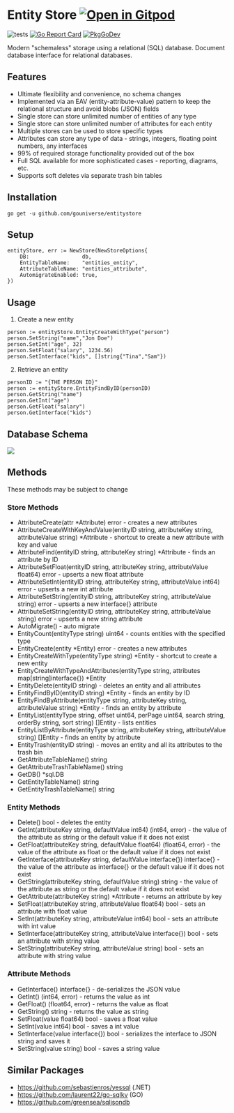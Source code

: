 # Entity Store <a href="https://gitpod.io/#https://github.com/gouniverse/entitystore" style="float:right:"><img src="https://gitpod.io/button/open-in-gitpod.svg" alt="Open in Gitpod" loading="lazy"></a>

![tests](https://github.com/gouniverse/entitystore/workflows/tests/badge.svg)
[![Go Report Card](https://goreportcard.com/badge/github.com/gouniverse/entitystore)](https://goreportcard.com/report/github.com/gouniverse/entitystore)
[![PkgGoDev](https://pkg.go.dev/badge/github.com/gouniverse/entitystore)](https://pkg.go.dev/github.com/gouniverse/entitystore)

Modern "schemaless" storage using a relational (SQL) database. Document database interface for relational databases. 

## Features
- Ultimate flexibility and convenience, no schema changes
- Implemented via an EAV (entity-attribute-value) pattern to keep the relational structure and avoid blobs (JSON) fields
- Single store can store unlimited number of entities of any type
- Single store can store unlimited number of attributes for each entity
- Multiple stores can be used to store specific types
- Attributes can store any type of data - strings, integers, floating point numbers, any interfaces
- 99% of required storage functionality provided out of the box
- Full SQL available for more sophisticated cases - reporting, diagrams, etc.
- Supports soft deletes via separate trash bin tables

## Installation
```
go get -u github.com/gouniverse/entitystore
```

## Setup

```golang
entityStore, err := NewStore(NewStoreOptions{
	DB:                 db,
	EntityTableName:    "entities_entity",
	AttributeTableName: "entities_attribute",
	AutomigrateEnabled: true,
})
```

## Usage

1. Create a new entity
```golang
person := entityStore.EntityCreateWithType("person")
person.SetString("name","Jon Doe")
person.SetInt("age", 32)
person.SetFloat("salary", 1234.56)
person.SetInterface("kids", []string{"Tina","Sam"})
```

2. Retrieve an entity
```golang
personID := "{THE PERSON ID}"
person := entityStore.EntityFindByID(personID)
person.GetString("name")
person.GetInt("age")
person.GetFloat("salary")
person.GetInterface("kids")
```


## Database Schema

<img src="entitystore-database-schema.png" />

## Methods

These methods may be subject to change

### Store Methods

- AttributeCreate(attr *Attribute) error - creates a new attributes
- AttributeCreateWithKeyAndValue(entityID string, attributeKey string, attributeValue string) *Attribute - shortcut to create a new attribute with key and value
- AttributeFind(entityID string, attributeKey string) *Attribute - finds an attribute by ID
- AttributeSetFloat(entityID string, attributeKey string, attributeValue float64) error - upserts a new float attribute
- AttributeSetInt(entityID string, attributeKey string, attributeValue int64) error -  upserts a new int attribute
- AttributeSetString(entityID string, attributeKey string, attributeValue string) error -  upserts a new interface{} attribute
- AttributeSetString(entityID string, attributeKey string, attributeValue string) error -  upserts a new string attribute
- AutoMigrate() - auto migrate
- EntityCount(entityType string) uint64 - counts entities with the specified type
- EntityCreate(entity *Entity) error - creates a new attributes
- EntityCreateWithType(entityType string) *Entity - shortcut to create a new entity
- EntityCreateWithTypeAndAttributes(entityType string, attributes map[string]interface{}) *Entity
- EntityDelete(entityID string) - deletes an entity and all attributes
- EntityFindByID(entityID string) *Entity - finds an entity by ID
- EntityFindByAttribute(entityType string, attributeKey string, attributeValue string) *Entity - finds an entity by attribute
- EntityList(entityType string, offset uint64, perPage uint64, search string, orderBy string, sort string) []Entity - lists entities
- EntityListByAttribute(entityType string, attributeKey string, attributeValue string) []Entity - finds an entity by attribute
- EntityTrash(entityID string) - moves an entity and all its attributes to the trash bin
- GetAttributeTableName() string
- GetAttributeTrashTableName() string
- GetDB() *sql.DB
- GetEntityTableName() string
- GetEntityTrashTableName() string


### Entity Methods

- Delete() bool - deletes the entity
- GetInt(attributeKey string, defaultValue int64) (int64, error) - the value of the attribute as string or the default value if it does not exist
- GetFloat(attributeKey string, defaultValue float64) (float64, error) - the value of the attribute as float or the default value if it does not exist
- GetInterface(attributeKey string, defaultValue interface{}) interface{} - the value of the attribute as interface{} or the default value if it does not exist
- GetString(attributeKey string, defaultValue string) string - the value of the attribute as string or the default value if it does not exist
- GetAttribute(attributeKey string) *Attribute - returns an attribute by key
- SetFloat(attributeKey string, attributeValue float64) bool - sets an attribute with float value
- SetInt(attributeKey string, attributeValue int64) bool - sets an attribute with int value
- SetInterface(attributeKey string, attributeValue interface{}) bool - sets an attribute with string value
- SetString(attributeKey string, attributeValue string) bool - sets an attribute with string value

### Attribute Methods

- GetInterface() interface{} - de-serializes the JSON value
- GetInt() (int64, error) - returns the value as int
- GetFloat() (float64, error) - returns the value as float
- GetString() string - returns the value as string
- SetFloat(value float64) bool - saves a float value
- SetInt(value int64) bool - saves a int value
- SetInterface(value interface{}) bool - serializes the interface to JSON string and saves it
- SetString(value string) bool - saves a string value

## Similar Packages
- https://github.com/sebastienros/yessql (.NET)
- https://github.com/laurent22/go-sqlkv (GO)
- https://github.com/greensea/sqljsondb
